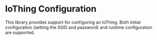 # IoThing Configuration

This library provides support for configuring an IoThing. Both initial configuration
(setting the SSID and password) and runtime configuration are supported.
